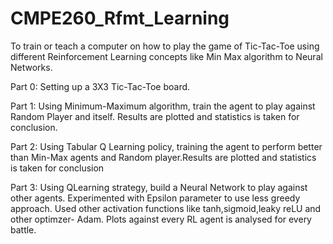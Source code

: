 # CMPE260_Rfmt_Learning
To train or teach a computer on how to play the game of Tic-Tac-Toe using different Reinforcement Learning concepts like Min Max algorithm to Neural Networks. 

Part 0:
Setting up a 3X3 Tic-Tac-Toe board.

Part 1:
Using Minimum-Maximum algorithm, train the agent to play against Random Player and itself. Results are plotted and statistics is taken for conclusion.

Part 2:
Using Tabular Q Learning policy, training the agent to perform better than Min-Max agents and Random player.Results are plotted and statistics is taken for conclusion

Part 3:
Using QLearning strategy, build a Neural Network to play against other agents. Experimented with Epsilon parameter to use less greedy approach. Used other activation functions like tanh,sigmoid,leaky reLU and other optimzer- Adam. Plots against every RL agent is analysed for every battle. 
